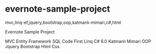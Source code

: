 # evernote-sample-project
mvc,linq-ef,jquery,bootstrap,oop,katmanlı-mimari,c#,html


Evernote Sample Project 

MVC
Entity Framework
SQL
Code First
Linq
C# 6.0
Katmanlı Mimari
OOP
Jquery
Bootstrap
Html
Css
